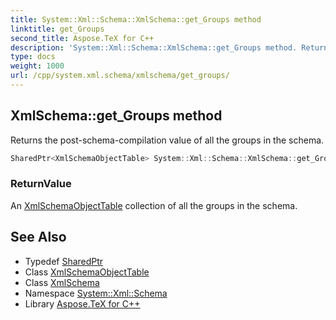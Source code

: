 ```yaml
---
title: System::Xml::Schema::XmlSchema::get_Groups method
linktitle: get_Groups
second_title: Aspose.TeX for C++
description: 'System::Xml::Schema::XmlSchema::get_Groups method. Returns the post-schema-compilation value of all the groups in the schema in C++.'
type: docs
weight: 1000
url: /cpp/system.xml.schema/xmlschema/get_groups/
---
```

## XmlSchema::get_Groups method


Returns the post-schema-compilation value of all the groups in the schema.

```cpp
SharedPtr<XmlSchemaObjectTable> System::Xml::Schema::XmlSchema::get_Groups()
```


### ReturnValue

An [XmlSchemaObjectTable](../../xmlschemaobjecttable/) collection of all the groups in the schema.

## See Also

* Typedef [SharedPtr](../../../system/sharedptr/)
* Class [XmlSchemaObjectTable](../../xmlschemaobjecttable/)
* Class [XmlSchema](../)
* Namespace [System::Xml::Schema](../../)
* Library [Aspose.TeX for C++](../../../)
